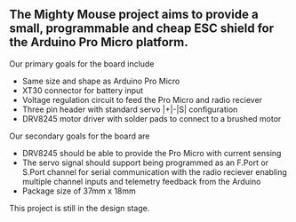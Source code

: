 The Mighty Mouse project aims to provide a small, programmable and cheap ESC shield for the Arduino Pro Micro platform.
---

 Our primary goals for the board include

- Same size and shape as Arduino Pro Micro
- XT30 connector for battery input
- Voltage regulation circuit to feed the Pro Micro and radio reciever
- Three pin header with standard servo |+|-|S| configuration
- DRV8245 motor driver with solder pads to connect to a brushed motor 

Our secondary goals for the board are

- DRV8245 should be able to provide the Pro Micro with current sensing
- The servo signal should support being programmed as an F.Port or S.Port channel for serial communication with the radio reciever enabling multiple channel inputs and telemetry feedback from the Arduino 
- Package size of 37mm x 18mm 


This project is still in the design stage.
